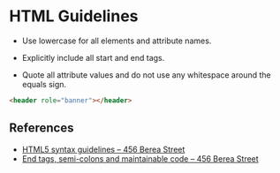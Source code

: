 HTML Guidelines
===============

* Use lowercase for all elements and attribute names.

* Explicitly include all start and end tags.

* Quote all attribute values and do not use any whitespace around the equals sign.

``` html
<header role="banner"></header>
```


References
----------

* [HTML5 syntax guidelines – 456 Berea Street][r1]
* [End tags, semi-colons and maintainable code – 456 Berea Street][r2]

[r1]: http://www.456bereastreet.com/archive/201011/html5_syntax_guidelines/
[r2]: http://www.456bereastreet.com/archive/201204/end_tags_semi-colons_and_maintainable_code/
